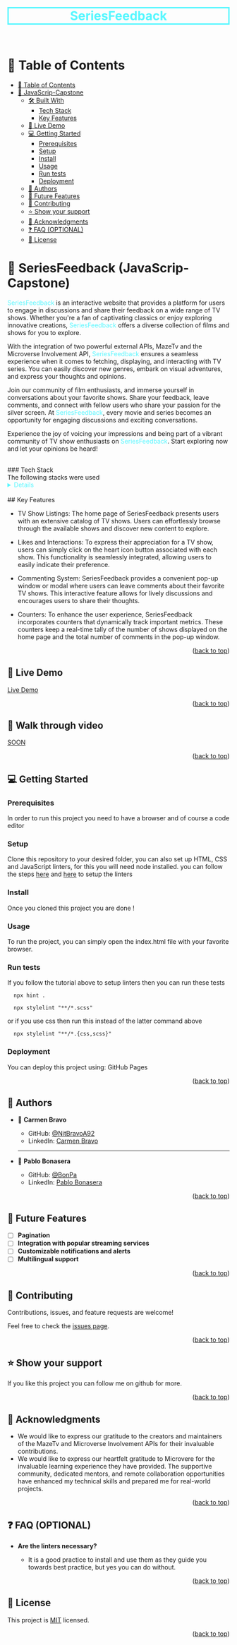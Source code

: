 <a name="readme-top"></a>

<div align="center">
 <br/>
 <h1 style="color:rgb(87, 247, 255);border: 3px solid rgb(87, 247, 255);">SeriesFeedback</h1>
 <br/>
</div>

<!-- TABLE OF CONTENTS -->

# 📗 Table of Contents

- [📗 Table of Contents](#-table-of-contents)
- [📖 JavaScrip-Capstone ](#-JavaScrip-Capstone-)
  - [🛠 Built With ](#-built-with-)
    - [Tech Stack ](#tech-stack-)
    - [Key Features ](#key-features-)
  - [🚀 Live Demo ](#-live-demo-)
  - [💻 Getting Started ](#-getting-started-)
    - [Prerequisites](#prerequisites)
    - [Setup](#setup)
    - [Install](#install)
    - [Usage](#usage)
    - [Run tests](#run-tests)
    - [Deployment](#deployment)
  - [👥 Authors ](#-authors-)
  - [🔭 Future Features ](#-future-features-)
  - [🤝 Contributing ](#-contributing-)
  - [⭐️ Show your support ](#️-show-your-support-)
  - [🙏 Acknowledgments ](#-acknowledgments-)
  - [❓ FAQ (OPTIONAL) ](#-faq-optional-)
  - [📝 License ](#-license-)

<!-- PROJECT DESCRIPTION -->

# 📖 SeriesFeedback (JavaScrip-Capstone) <a name="SeriesFeedback (JavaScrip Capstone)"></a>

<spam style="color:rgb(87, 247, 255)"><spam style="color:rgb(87, 247, 255)">SeriesFeedback</spam></spam> is an interactive website that provides a platform for users to engage in discussions and share their feedback on a wide range of TV shows. Whether you're a fan of captivating classics or enjoy exploring innovative creations, <spam style="color:rgb(87, 247, 255)">SeriesFeedback</spam> offers a diverse collection of films and shows for you to explore.

With the integration of two powerful external APIs, MazeTv and the Microverse Involvement API, <spam style="color:rgb(87, 247, 255)">SeriesFeedback</spam> ensures a seamless experience when it comes to fetching, displaying, and interacting with TV series. You can easily discover new genres, embark on visual adventures, and express your thoughts and opinions.

Join our community of film enthusiasts, and immerse yourself in conversations about your favorite shows. Share your feedback, leave comments, and connect with fellow users who share your passion for the silver screen. At <spam style="color:rgb(87, 247, 255)">SeriesFeedback</spam>, every movie and series becomes an opportunity for engaging discussions and exciting conversations.

Experience the joy of voicing your impressions and being part of a vibrant community of TV show enthusiasts on <spam style="color:rgb(87, 247, 255)">SeriesFeedback</spam>. Start exploring now and let your opinions be heard!

 
<br>
### Tech Stack <a name="tech-stack"></a>
<br>
The following stacks were used

<details style="color:rgb(87, 247, 255);">
  <ul>
    <li><a href="https://developer.mozilla.org/en-US/docs/Web/HTML">HTML</a></li>
    <li><a href="https://developer.mozilla.org/en-US/docs/Web/CSS">CSS</a></li>
    <li><a href="https://developer.mozilla.org/en-US/docs/Web/JavaScript">Javascript</a></li>
    <li><a href="https://getbootstrap.com/">Bootstrap</a></li>
 </ul>
</details>

<!-- Features -->
<br>
## Key Features <a name="key-features"></a>

- TV Show Listings: The home page of SeriesFeedback presents users with an extensive catalog of TV shows. Users can effortlessly browse through the available shows and discover new content to explore.

- Likes and Interactions: To express their appreciation for a TV show, users can simply click on the heart icon button associated with each show. This functionality is seamlessly integrated, allowing users to easily indicate their preference.

- Commenting System: SeriesFeedback provides a convenient pop-up window or modal where users can leave comments about their favorite TV shows. This interactive feature allows for lively discussions and encourages users to share their thoughts.

- Counters: To enhance the user experience, SeriesFeedback incorporates counters that dynamically track important metrics. These counters keep a real-time tally of the number of shows displayed on the home page and the total number of comments in the pop-up window.

<p align="right">(<a href="#readme-top">back to top</a>)</p>

<!-- LIVE DEMO -->

## 🚀 Live Demo

<a href="https://pablobona.github.io/JavaScriptCapstone/dist/index.html">Live Demo</a>

<p align="right">(<a href="#readme-top">back to top</a>)</p>

<!-- GETTING STARTED -->

## 🔭 Walk through video

<a href="#">SOON</a>

<p align="right">(<a href="#readme-top">back to top</a>)</p>

<!-- GETTING STARTED -->

## 💻 Getting Started <a name="getting-started"></a>

### Prerequisites

In order to run this project you need to have a browser and of course a code editor

### Setup

Clone this repository to your desired folder, you can also set up HTML, CSS and JavaScript linters, for this you will need node installed. you can follow the steps [here](https://github.com/microverseinc/linters-config/tree/master/html-css) and [here](https://github.com/microverseinc/linters-config/tree/master/javascript) to setup the linters

### Install

Once you cloned this project you are done !

### Usage

To run the project, you can simply open the index.html file with your favorite browser.

### Run tests

If you follow the tutorial above to setup linters then you can run these tests

```$
  npx hint .
```

```$
  npx stylelint "**/*.scss"
```

or if you use css then run this instead of the latter command above

```$
  npx stylelint "**/*.{css,scss}"
```

### Deployment

You can deploy this project using: GitHub Pages

<p align="right">(<a href="#readme-top">back to top</a>)</p>

<!-- AUTHORS -->

## 👥 Authors <a name="authors"></a>

- 👤 **Carmen Bravo**

  - GitHub: [@NitBravoA92](https://github.com/NitBravoA92)
  - LinkedIn: [Carmen Bravo](https://www.linkedin.com/in/nitcelis-bravo-alcala-b65340158/)
  <hr>

- 👤 **Pablo Bonasera**

  - GitHub: [@BonPa](https://github.com/PabloBona)
  - LinkedIn: [Pablo Bonasera](https://www.linkedin.com/in/pablo-bonasera-142327257/)

<p align="right">(<a href="#readme-top">back to top</a>)</p>

<!-- FUTURE FEATURES -->

## 🔭 Future Features <a name="future-features"></a>

- [ ] **Pagination**
- [ ] **Integration with popular streaming services**
- [ ] **Customizable notifications and alerts**
- [ ] **Multilingual support**

<p align="right">(<a href="#readme-top">back to top</a>)</p>

<!-- CONTRIBUTING -->

## 🤝 Contributing <a name="contributing"></a>

Contributions, issues, and feature requests are welcome!

Feel free to check the [issues page](https://github.com/PabloBona/JavaScriptCapstone/issues).

<p align="right">(<a href="#readme-top">back to top</a>)</p>

<!-- SUPPORT -->

## ⭐️ Show your support <a name="support"></a>

If you like this project you can follow me on github for more.

<p align="right">(<a href="#readme-top">back to top</a>)</p>

<!-- ACKNOWLEDGEMENTS -->

## 🙏 Acknowledgments <a name="acknowledgements"></a>

- We would like to express our gratitude to the creators and maintainers of the MazeTv and Microverse Involvement APIs for their invaluable contributions.
- We would like to express our heartfelt gratitude to Microvere for the invaluable learning experience they have provided. The supportive community, dedicated mentors, and remote collaboration opportunities have enhanced my technical skills and prepared me for real-world projects.

<p align="right">(<a href="#readme-top">back to top</a>)</p>

<!-- FAQ (optional) -->

## ❓ FAQ (OPTIONAL) <a name="faq"></a>

- **Are the linters necessary?**

  - It is a good practice to install and use them as they guide you towards best practice, but yes you can do without.

<p align="right">(<a href="#readme-top">back to top</a>)</p>

<!-- LICENSE -->

## 📝 License <a name="license"></a>

This project is [MIT](https://github.com/PabloBona/JavaScriptCapstone/blob/dev/MIT.md) licensed.

<p align="right">(<a href="#readme-top">back to top</a>)</p>
